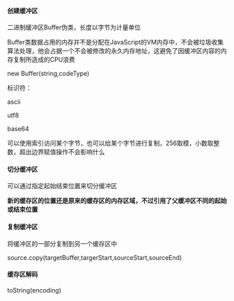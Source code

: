 #### 创建缓冲区

二进制缓冲区Buffer伪类，长度以字节为计量单位

Buffer类数据占用的内存并不是分配在JavaScript的VM内存中，不会被垃圾收集算法处理，他会占据一个不会被修改的永久内存地址，这避免了因缓冲区内容的内存复制所造成的CPU浪费

new Buffer(string,codeType)

标识符：

ascii

utf8

base64

可以使用索引访问某个字节，也可以给某个字节进行复制，256取模，小数取整数，超出边界赋值操作不会影响什么

#### 切分缓冲区

可以通过指定起始结束位置来切分缓冲区

**新的缓存区的位置还是原来的缓存区的内存区域，不过引用了父缓冲区不同的起始或结束位置**

#### 复制缓冲区

将缓冲区的一部分复制到另一个缓存区中

source.copy(targetBuffer,targerStart,sourceStart,sourceEnd)

#### 缓存区解码

toString(encoding)